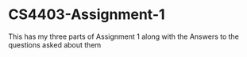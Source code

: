 # CS4403-Assignment-1

This has my three parts of Assignment 1 along with the Answers to the questions asked about them
